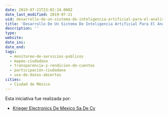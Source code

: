 ```yaml
---
date: 2019-07-21T23:02:24.000Z
date_last_modified: 2019-07-21
uid: desarrollo-de-un-sistema-de-inteligencia-artificial-para-el-analisis-de-oportunidades-de-inversion-y-mejora-en-el-transporte-publico-concesionado
title: 'Desarrollo De Un Sistema De Inteligencia Artificial Para El Análisis De Oportunidades De Inversión Y Mejora En El Transporte Público Concesionado'
description: ''
type: 
website: 
date_ini: 
date_end: 
tags:
  - monitoreo-de-servicios-publicos
  - mapeo-ciudadano
  - transparencia-y-rendicion-de-cuentas
  - participación-ciudadana
  - uso-de-datos-abiertos
cities: 
  - Ciudad de México
---
```


Esta iniciativa fue realizada por:

- [Krieger Electronics De Mexico Sa De Cv](/organizaciones/krieger-electronics-de-mexico-sa-de-cv)
